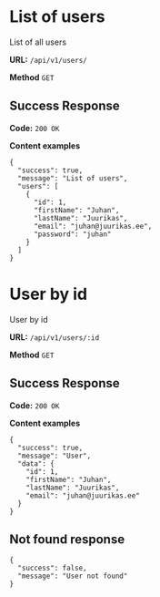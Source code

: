 # List of users
List of all users

**URL:** `/api/v1/users/`

**Method** `GET`

## Success Response
**Code:** `200 OK`

**Content examples**

```
{
  "success": true,
  "message": "List of users",
  "users": [
    {
      "id": 1,
      "firstName": "Juhan",
      "lastName": "Juurikas",
      "email": "juhan@juurikas.ee",
      "password": "juhan"
    }
  ]
}
```

# User by id
User by id

**URL:** `/api/v1/users/:id`

**Method** `GET`

## Success Response
**Code:** `200 OK`

**Content examples**

```
{
  "success": true,
  "message": "User",
  "data": {
    "id": 1,
    "firstName": "Juhan",
    "lastName": "Juurikas",
    "email": "juhan@juurikas.ee"
  }
}
```

## Not found response
```
{
  "success": false,
  "message": "User not found"
}
```
